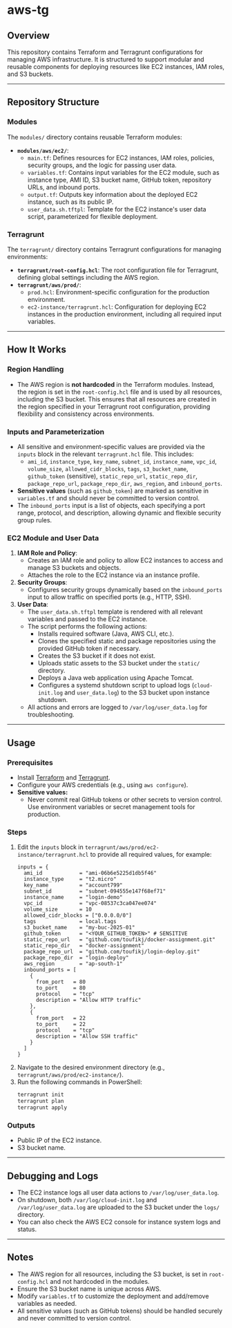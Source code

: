 # aws-tg

## Overview
This repository contains Terraform and Terragrunt configurations for managing AWS infrastructure. It is structured to support modular and reusable components for deploying resources like EC2 instances, IAM roles, and S3 buckets.

---

## Repository Structure

### Modules
The `modules/` directory contains reusable Terraform modules:
- **`modules/aws/ec2/`**:
  - `main.tf`: Defines resources for EC2 instances, IAM roles, policies, security groups, and the logic for passing user data.
  - `variables.tf`: Contains input variables for the EC2 module, such as instance type, AMI ID, S3 bucket name, GitHub token, repository URLs, and inbound ports.
  - `output.tf`: Outputs key information about the deployed EC2 instance, such as its public IP.
  - `user_data.sh.tftpl`: Template for the EC2 instance's user data script, parameterized for flexible deployment.

### Terragrunt
The `terragrunt/` directory contains Terragrunt configurations for managing environments:
- **`terragrunt/root-config.hcl`**: The root configuration file for Terragrunt, defining global settings including the AWS region.
- **`terragrunt/aws/prod/`**:
  - `prod.hcl`: Environment-specific configuration for the production environment.
  - `ec2-instance/terragrunt.hcl`: Configuration for deploying EC2 instances in the production environment, including all required input variables.

---

## How It Works

### Region Handling
- The AWS region is **not hardcoded** in the Terraform modules. Instead, the region is set in the `root-config.hcl` file and is used by all resources, including the S3 bucket. This ensures that all resources are created in the region specified in your Terragrunt root configuration, providing flexibility and consistency across environments.

### Inputs and Parameterization
- All sensitive and environment-specific values are provided via the `inputs` block in the relevant `terragrunt.hcl` file. This includes:
  - `ami_id`, `instance_type`, `key_name`, `subnet_id`, `instance_name`, `vpc_id`, `volume_size`, `allowed_cidr_blocks`, `tags`, `s3_bucket_name`, `github_token` (sensitive), `static_repo_url`, `static_repo_dir`, `package_repo_url`, `package_repo_dir`, `aws_region`, and `inbound_ports`.
- **Sensitive values** (such as `github_token`) are marked as sensitive in `variables.tf` and should never be committed to version control.
- The `inbound_ports` input is a list of objects, each specifying a port range, protocol, and description, allowing dynamic and flexible security group rules.

### EC2 Module and User Data
1. **IAM Role and Policy**:
   - Creates an IAM role and policy to allow EC2 instances to access and manage S3 buckets and objects.
   - Attaches the role to the EC2 instance via an instance profile.
2. **Security Groups**:
   - Configures security groups dynamically based on the `inbound_ports` input to allow traffic on specified ports (e.g., HTTP, SSH).
3. **User Data**:
   - The `user_data.sh.tftpl` template is rendered with all relevant variables and passed to the EC2 instance.
   - The script performs the following actions:
     - Installs required software (Java, AWS CLI, etc.).
     - Clones the specified static and package repositories using the provided GitHub token if necessary.
     - Creates the S3 bucket if it does not exist.
     - Uploads static assets to the S3 bucket under the `static/` directory.
     - Deploys a Java web application using Apache Tomcat.
     - Configures a systemd shutdown script to upload logs (`cloud-init.log` and `user_data.log`) to the S3 bucket upon instance shutdown.
   - All actions and errors are logged to `/var/log/user_data.log` for troubleshooting.

---

## Usage

### Prerequisites
- Install [Terraform](https://www.terraform.io/downloads.html) and [Terragrunt](https://terragrunt.gruntwork.io/docs/getting-started/install/).
- Configure your AWS credentials (e.g., using `aws configure`).
- **Sensitive values:**
  - Never commit real GitHub tokens or other secrets to version control. Use environment variables or secret management tools for production.

### Steps
1. Edit the `inputs` block in `terragrunt/aws/prod/ec2-instance/terragrunt.hcl` to provide all required values, for example:
   ```hcl
   inputs = {
     ami_id            = "ami-06b6e5225d1db5f46"
     instance_type     = "t2.micro"
     key_name          = "account799"
     subnet_id         = "subnet-094555e147f68ef71"
     instance_name     = "login-demo"
     vpc_id            = "vpc-08537c3ca047ee074"
     volume_size       = 10
     allowed_cidr_blocks = ["0.0.0.0/0"]
     tags              = local.tags
     s3_bucket_name    = "my-buc-2025-01"
     github_token      = "<YOUR_GITHUB_TOKEN>" # SENSITIVE
     static_repo_url   = "github.com/toufikj/docker-assignment.git"
     static_repo_dir   = "docker-assignment"
     package_repo_url  = "github.com/toufikj/login-deploy.git"
     package_repo_dir  = "login-deploy"
     aws_region        = "ap-south-1"
     inbound_ports = [
       {
         from_port   = 80
         to_port     = 80
         protocol    = "tcp"
         description = "Allow HTTP traffic"
       },
       {
         from_port   = 22
         to_port     = 22
         protocol    = "tcp"
         description = "Allow SSH traffic"
       }
     ]
   }
   ```
2. Navigate to the desired environment directory (e.g., `terragrunt/aws/prod/ec2-instance/`).
3. Run the following commands in PowerShell:
   ```powershell
   terragrunt init
   terragrunt plan
   terragrunt apply
   ```

### Outputs
- Public IP of the EC2 instance.
- S3 bucket name.

---

## Debugging and Logs
- The EC2 instance logs all user data actions to `/var/log/user_data.log`.
- On shutdown, both `/var/log/cloud-init.log` and `/var/log/user_data.log` are uploaded to the S3 bucket under the `logs/` directory.
- You can also check the AWS EC2 console for instance system logs and status.

---

## Notes
- The AWS region for all resources, including the S3 bucket, is set in `root-config.hcl` and not hardcoded in the modules.
- Ensure the S3 bucket name is unique across AWS.
- Modify `variables.tf` to customize the deployment and add/remove variables as needed.
- All sensitive values (such as GitHub tokens) should be handled securely and never committed to version control.